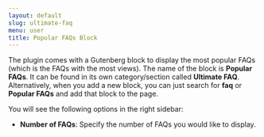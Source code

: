 ```yaml
---
layout: default
slug: ultimate-faq
menu: user
title: Popular FAQs Block
---
```

The plugin comes with a Gutenberg block to display the most popular FAQs (which is the FAQs with the most views). The name of the block is **Popular FAQs**. It can be found in its own category/section called **Ultimate FAQ**. Alternatively, when you add a new block, you can just search for **faq** or **Popular FAQs** and add that block to the page.

You will see the following options in the right sidebar:

- **Number of FAQs**: Specify the number of FAQs you would like to display.